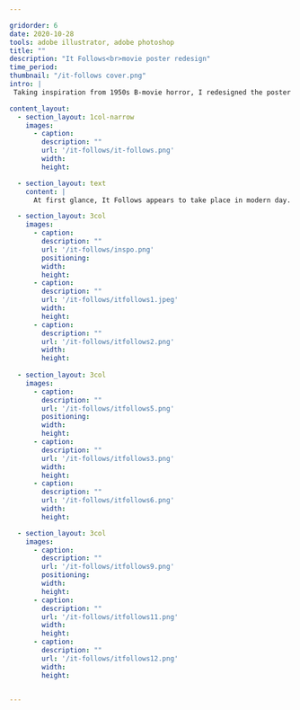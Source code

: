 ```yaml
---

gridorder: 6
date: 2020-10-28
tools: adobe illustrator, adobe photoshop
title: ""
description: "It Follows<br>movie poster redesign"
time_period:
thumbnail: "/it-follows cover.png"
intro: |
 Taking inspiration from 1950s B-movie horror, I redesigned the poster for the film It Follows (2014).

content_layout:
  - section_layout: 1col-narrow
    images:
      - caption:
        description: ""
        url: '/it-follows/it-follows.png'
        width:
        height:

  - section_layout: text
    content: |
      At first glance, It Follows appears to take place in modern day. However, minor details scattered throughout the movie make the setting more ambiguous. Characters exclusively watch the aforementioned 1950s b-movies on TV, yet they also have access to technology that doesn't yet exist in the real world. The redesigned poster is meant to reflect this collapsing of time periods that occurs within the movie.

  - section_layout: 3col
    images:
      - caption:
        description: ""
        url: '/it-follows/inspo.png'
        positioning: 
        width:
        height:
      - caption:
        description: ""
        url: '/it-follows/itfollows1.jpeg'
        width:
        height:
      - caption:
        description: ""
        url: '/it-follows/itfollows2.png'
        width:
        height:
 
  - section_layout: 3col
    images:
      - caption:
        description: ""
        url: '/it-follows/itfollows5.png'
        positioning: 
        width:
        height:
      - caption:
        description: ""
        url: '/it-follows/itfollows3.png'
        width:
        height:
      - caption:
        description: ""
        url: '/it-follows/itfollows6.png'
        width:
        height:

  - section_layout: 3col
    images:
      - caption:
        description: ""
        url: '/it-follows/itfollows9.png'
        positioning: 
        width:
        height:
      - caption:
        description: ""
        url: '/it-follows/itfollows11.png'
        width:
        height:
      - caption:
        description: ""
        url: '/it-follows/itfollows12.png'
        width:
        height:


---
```

